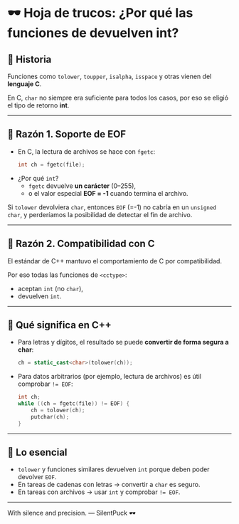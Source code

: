 # 🕶 Hoja de trucos: ¿Por qué las funciones de <cctype> devuelven int?

## 📖 Historia
Funciones como `tolower`, `toupper`, `isalpha`, `isspace` y otras vienen del **lenguaje C**.

En C, `char` no siempre era suficiente para todos los casos, por eso se eligió el tipo de retorno **int**.

---

## 📌 Razón 1. Soporte de EOF
- En C, la lectura de archivos se hace con `fgetc`:
  ```c
  int ch = fgetc(file);
  ```
- ¿Por qué `int`?
  - `fgetc` devuelve **un carácter** (0–255),  
  - o el valor especial **EOF = -1** cuando termina el archivo.

Si `tolower` devolviera `char`, entonces `EOF` (=-1) no cabría en un `unsigned char`, y perderíamos la posibilidad de detectar el fin de archivo.

---

## 📌 Razón 2. Compatibilidad con C
El estándar de C++ mantuvo el comportamiento de C por compatibilidad.

Por eso todas las funciones de `<cctype>`:
- aceptan `int` (no `char`),
- devuelven `int`.

---

## 📌 Qué significa en C++
- Para letras y dígitos, el resultado se puede **convertir de forma segura a char**:
  ```cpp
  ch = static_cast<char>(tolower(ch));
  ```
- Para datos arbitrarios (por ejemplo, lectura de archivos) es útil comprobar `!= EOF`:
  ```c
  int ch;
  while ((ch = fgetc(file)) != EOF) {
      ch = tolower(ch);
      putchar(ch);
  }
  ```

---

## 🎯 Lo esencial
- `tolower` y funciones similares devuelven `int` porque deben poder devolver `EOF`.
- En tareas de cadenas con letras → convertir a `char` es seguro.
- En tareas con archivos → usar `int` y comprobar `!= EOF`.

---

With silence and precision. — SilentPuck 🕶️
